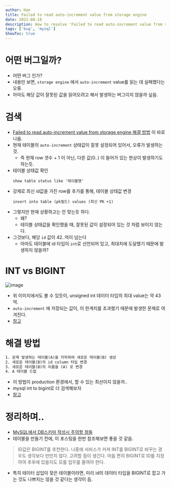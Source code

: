 ```yaml
---
author: Han
title: Failed to read auto-increment value from storage engine
date: 2021-08-18
description: How to resolve 'Failed to read auto-increment value from storage engine'
tags: ['bug', 'mysql']
ShowToc: true
---
```


# 어떤 버그일까?
- 어떤 버그 인가?
- 내용만 보면, `storage engine` 에서 `auto-increment` value를 읽는 데 실패했다는 오류.
- 아마도 해당 값이 잘못된 값을 읽어오려고 해서 발생하는 버그이지 않을까 싶음.

# 검색
- [Failed to read auto-increment value from storage engine 해결 방법](https://jojoldu.tistory.com/417) 이 바로 나옴.
- 현재 테이블의 `auto-increment` 상태값이 잘못 설정되어 있어서, 오류가 발생하는 것.
    - 즉 현재 row 갯수 + 1 이 아닌, 다른 값(0..) 이 들어가 있는 현상이 발생하기도 하는듯.
- 테이블 상태값 확인
    ```mysql
    show table status like '테이블명'
    ```
- 강제로 최신 id값을 가진 row를 추가를 통해, 테이블 상태값 변경
    ```mysql
    insert into table (pk필드) values (최신 PK +1)
    ```
- 그렇지만 현재 상황하고는 안 맞는듯 하다. 
    - 왜? 
    - 테이블 상태값을 확인했을 때, 잘못된 값이 설정되어 있는 것 처럼 보이지 않는다.
- 그것보다, 해당 `id` 값이 42..억이 넘는다
    - 아마도 테이블에 id 타입이 `int`로 선언되어 있고, 최대치에 도달했기 때문에 발생하지 않을까?


# INT vs BIGINT
![image](https://user-images.githubusercontent.com/22140570/129900275-7f13192d-433e-4ca3-a899-34055acf6a4a.png)
- 위 이미지에서도 볼 수 있듯이, unsigned int 데이터 타입의 최대 value는 약 43억.
- `auto-increment` 에 저장되는 값이, 이 한계치를 초과했기 때문에 발생한 문제로 여겨진다.
- [참고](https://dev.mysql.com/doc/refman/8.0/en/integer-types.html)

# 해결 방법
```txt
1. 문제 발생하는 테이블(A)을 카피하여 새로운 테이블(B) 생성 
2. 새로운 테이블(B)의 id column 타입 변경
3. 새로운 테이블(B)의 이름을 (A) 로 변경
4. A 테이블 드랍
```

- 이 방법이 production 환경에서, 할 수 있는 최선이지 않을까..
- mysql int to bigint로 더 검색해보자
- [참고](https://dba.stackexchange.com/questions/95740/alter-primary-key-column-from-int-to-bigint-in-production-mysql-5-6-19a)

# 정리하며..
- [MySQL에서 DB스키마 작성시 주의할 점들](https://novemberde.github.io/database/2019/06/10/MySQL-Desgin-cheatsheet.html)
- 테이블을 만들기 전에, 이 포스팅을 한번 참조해보면 좋을 것 같음.

> ID값은 BIGINT를 추천한다. 나중에 서비스가 커져 INT를 BIGINT로 바꾸는 경우도 생각보다 만만치 않다. 고려할 점이 생긴다. 마음 편히 BIGINT로 ID를 지정하여 추후에 있을지도 모를 업무를 줄여야 한다.

- 특히 테이터 삽입이 잦은 테이블이라면, 미리 id의 데이터 타입을 BIGINT로 잡고 가는 것도 나쁘지는 않을 것 같다는 생각이 듬. 

